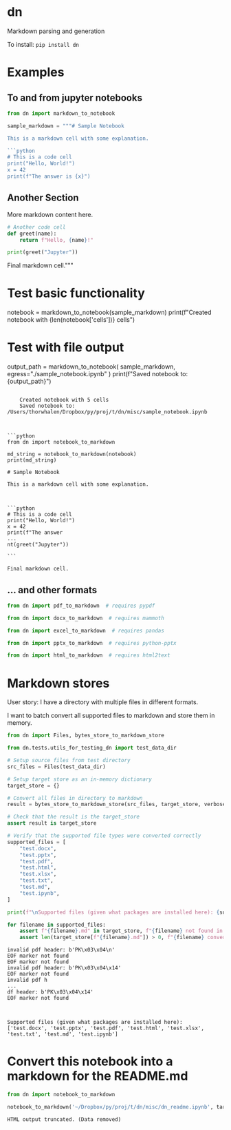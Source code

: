 # dn

Markdown parsing and generation

To install: `pip install dn`


# Examples

## To and from jupyter notebooks


```python
from dn import markdown_to_notebook

sample_markdown = """# Sample Notebook

This is a markdown cell with some explanation.

```python
# This is a code cell
print("Hello, World!")
x = 42
print(f"The answer is {x}")
```

## Another Section

More markdown content here.

```python
# Another code cell
def greet(name):
    return f"Hello, {name}!"

print(greet("Jupyter"))
```

Final markdown cell."""
    

# Test basic functionality
notebook = markdown_to_notebook(sample_markdown)
print(f"Created notebook with {len(notebook['cells'])} cells")

# Test with file output
output_path = markdown_to_notebook(
    sample_markdown,
    egress="./sample_notebook.ipynb"
)
print(f"Saved notebook to: {output_path}")
```

    Created notebook with 5 cells
    Saved notebook to: /Users/thorwhalen/Dropbox/py/proj/t/dn/misc/sample_notebook.ipynb



```python
from dn import notebook_to_markdown

md_string = notebook_to_markdown(notebook)
print(md_string)
```

    # Sample Notebook
    
    This is a markdown cell with some explanation.
    
    
    
    ```python
    # This is a code cell
    print("Hello, World!")
    x = 42
    print(f"The answer 
    ...
    nt(greet("Jupyter"))
    
    ```
    
    Final markdown cell.
    
    


## ... and other formats


```python
from dn import pdf_to_markdown  # requires pypdf
```


```python
from dn import docx_to_markdown  # requires mammoth
```


```python
from dn import excel_to_markdown  # requires pandas
```


```python
from dn import pptx_to_markdown  # requires python-pptx
```


```python
from dn import html_to_markdown  # requires html2text
```

# Markdown stores

User story: I have a directory with multiple files in different formats.

I want to batch convert all supported files to markdown and store them in memory.


```python
from dn import Files, bytes_store_to_markdown_store

from dn.tests.utils_for_testing_dn import test_data_dir

# Setup source files from test directory
src_files = Files(test_data_dir)

# Setup target store as an in-memory dictionary
target_store = {}

# Convert all files in directory to markdown
result = bytes_store_to_markdown_store(src_files, target_store, verbose=False)

# Check that the result is the target_store
assert result is target_store

# Verify that the supported file types were converted correctly
supported_files = [
    "test.docx",
    "test.pptx",
    "test.pdf",
    "test.html",
    "test.xlsx",
    "test.txt",
    "test.md",
    "test.ipynb",
]

print(f"\nSupported files (given what packages are installed here): {supported_files}\n")

for filename in supported_files:
    assert f"{filename}.md" in target_store, f"{filename} not found in target_store"
    assert len(target_store[f"{filename}.md"]) > 0, f"{filename} conversion failed"

```

    invalid pdf header: b'PK\x03\x04\n'
    EOF marker not found
    EOF marker not found
    invalid pdf header: b'PK\x03\x04\x14'
    EOF marker not found
    invalid pdf h
    ...
    df header: b'PK\x03\x04\x14'
    EOF marker not found


    
    Supported files (given what packages are installed here): ['test.docx', 'test.pptx', 'test.pdf', 'test.html', 'test.xlsx', 'test.txt', 'test.md', 'test.ipynb']
    


# Convert this notebook into a markdown for the README.md


```python
from dn import notebook_to_markdown

notebook_to_markdown('~/Dropbox/py/proj/t/dn/misc/dn_readme.ipynb', target_file='../README.md')
```

    HTML output truncated. (Data removed)



```python

```
